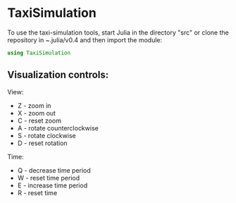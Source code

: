 # TaxiSimulation

To use the taxi-simulation tools, start Julia in the directory "src" or clone the repository in ~.julia/v0.4 and then import the module:

```julia
using TaxiSimulation
```



## Visualization controls:
View:
-	Z - zoom in
-	X - zoom out
-	C - reset zoom
-	A - rotate counterclockwise
-	S - rotate clockwise
-	D - reset rotation

Time:
-	Q - decrease time period
-	W - reset time period
-	E - increase time period
-	R - reset time
